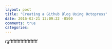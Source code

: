 ```yaml
---
layout: post
title: "Creating a Github Blog Using Octopress"
date: 2016-02-21 12:09:22 -0500
comments: true
categories: 
---
```

rgffffffffffffffffffff